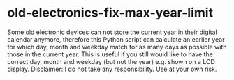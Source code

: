 # old-electronics-fix-max-year-limit
Some old electronic devices can not store the current year in their digital calendar anymore, therefore this Python script can calculate an earlier year for which day, month and weekday match for as many days as possible with those in the current year. This is useful if you still would like to have the correct day, month and weekday (but not the year) e.g. shown on a LCD display. Disclaimer: I do not take any responsibility. Use at your own risk.
